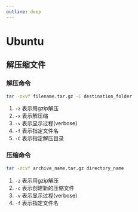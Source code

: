```yaml
---
outline: deep
---
```


# Ubuntu

## 解压缩文件

### 解压命令

```sh
tar -zxvf filename.tar.gz -C destination_folder
```

1. `-z` 表示用gzip解压
2. `-x` 表示解压缩
3. `-v` 表示显示过程(verbose)
4. `-f` 表示指定文件名
5. `-C` 表示指定解压目录

### 压缩命令

```sh
tar -zcvf archive_name.tar.gz directory_name
```

1. `-z` 表示用gzip解压
2. `-c` 表示创建新的压缩文件
3. `-v` 表示显示过程(verbose)
4. `-f` 表示指定文件名
